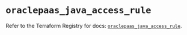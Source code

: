 # `oraclepaas_java_access_rule`

Refer to the Terraform Registry for docs: [`oraclepaas_java_access_rule`](https://registry.terraform.io/providers/hashicorp/oraclepaas/1.5.3/docs/resources/java_access_rule).
